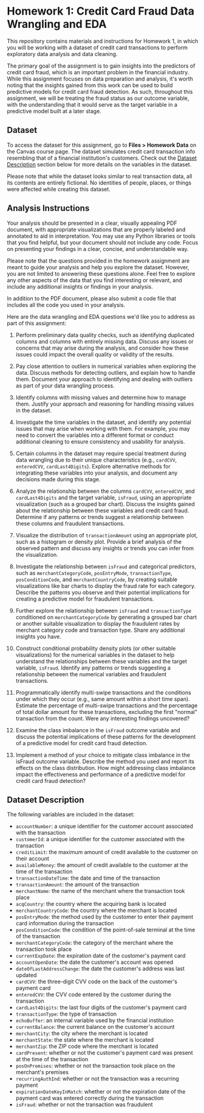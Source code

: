 # Homework 1: Credit Card Fraud Data Wrangling and EDA

This repository contains materials and instructions for Homework 1, in which you will be working with a dataset of credit card transactions to perform exploratory data analysis and data cleaning.

The primary goal of the assignment is to gain insights into the predictors of credit card fraud, which is an important problem in the financial industry. While this assignment focuses on data preparation and analysis, it's worth noting that the insights gained from this work can be used to build predictive models for credit card fraud detection. As such, throughout this assignment, we will be treating the fraud status as our outcome variable, with the understanding that it would serve as the target variable in a predictive model built at a later stage.

## Dataset

To access the dataset for this assignment, go to **Files > Homework Data** on the Canvas course page. The dataset simulates credit card transaction info resembling that of a financial institution's customers. Check out the [Dataset Description](#dataset-description) section below for more details on the variables in the dataset.

Please note that while the dataset looks similar to real transaction data, all its contents are entirely fictional. No identities of people, places, or things were affected while creating this dataset.

## Analysis Instructions

Your analysis should be presented in a clear, visually appealing PDF document, with appropriate visualizations that are properly labeled and annotated to aid in interpretation. You may use any Python libraries or tools that you find helpful, but your document should not include any code. Focus on presenting your findings in a clear, concise, and understandable way.

Please note that the questions provided in the homework assignment are meant to guide your analysis and help you explore the dataset. However, you are not limited to answering these questions alone. Feel free to explore any other aspects of the data that you find interesting or relevant, and include any additional insights or findings in your analysis.

In addition to the PDF document, please also submit a code file that includes all the code you used in your analysis.

Here are the data wrangling and EDA questions we'd like you to address as part of this assignment:

1. Perform preliminary data quality checks, such as identifying duplicated columns and columns with entirely missing data. Discuss any issues or concerns that may arise during the analysis, and consider how these issues could impact the overall quality or validity of the results.

2. Pay close attention to outliers in numerical variables when exploring the data. Discuss methods for detecting outliers, and explain how to handle them. Document your approach to identifying and dealing with outliers as part of your data wrangling process.

3. Identify columns with missing values and determine how to manage them. Justify your approach and reasoning for handling missing values in the dataset.

4. Investigate the time variables in the dataset, and identify any potential issues that may arise when working with them. For example, you may need to convert the variables into a different format or conduct additional cleaning to ensure consistency and usability for analysis.

5. Certain columns in the dataset may require special treatment during data wrangling due to their unique characteristics (e.g., `cardCVV`, `enteredCVV`, `cardLast4Digits`). Explore alternative methods for integrating these variables into your analysis, and document any decisions made during this stage.

6. Analyze the relationship between the columns `cardCVV`, `enteredCVV`, and `cardLast4Digits` and the target variable, `isFraud`, using an appropriate visualization (such as a grouped bar chart). Discuss the insights gained about the relationship between these variables and credit card fraud. Determine if any patterns or trends suggest a relationship between these columns and fraudulent transactions.

7. Visualize the distribution of `transactionAmount` using an appropriate plot, such as a histogram or density plot. Provide a brief analysis of the observed pattern and discuss any insights or trends you can infer from the visualization.

8. Investigate the relationship between `isFraud` and categorical predictors, such as `merchantCategoryCode`, `posEntryMode`, `transactionType`, `posConditionCode`, and `merchantCountryCode`, by creating suitable visualizations like bar charts to display the fraud rate for each category. Describe the patterns you observe and their potential implications for creating a predictive model for fraudulent transactions.

9. Further explore the relationship between `isFraud` and `transactionType` conditioned on `merchantCategoryCode` by generating a grouped bar chart or another suitable visualization to display the fraudulent rates by merchant category code and transaction type. Share any additional insights you have.

10. Construct conditional probability density plots (or other suitable visualizations) for the numerical variables in the dataset to help understand the relationships between these variables and the target variable, `isFraud`. Identify any patterns or trends suggesting a relationship between the numerical variables and fraudulent transactions.

11. Programmatically identify multi-swipe transactions and the conditions under which they occur (e.g., same amount within a short time span). Estimate the percentage of multi-swipe transactions and the percentage of total dollar amount for these transactions, excluding the first "normal" transaction from the count. Were any interesting findings uncovered? 

12. Examine the class imbalance in the `isFraud` outcome variable and discuss the potential implications of these patterns for the development of a predictive model for credit card fraud detection.

13. Implement a method of your choice to mitigate class imbalance in the isFraud outcome variable. Describe the method you used and report its effects on the class distribution. How might addressing class imbalance impact the effectiveness and performance of a predictive model for credit card fraud detection?

## Dataset Description

The following variables are included in the dataset:

- `accountNumber`: a unique identifier for the customer account associated with the transaction
- `customerId`: a unique identifier for the customer associated with the transaction
- `creditLimit`: the maximum amount of credit available to the customer on their account
- `availableMoney`: the amount of credit available to the customer at the time of the transaction
- `transactionDateTime`: the date and time of the transaction
- `transactionAmount`: the amount of the transaction
- `merchantName`: the name of the merchant where the transaction took place
- `acqCountry`: the country where the acquiring bank is located
- `merchantCountryCode`: the country where the merchant is located
- `posEntryMode`: the method used by the customer to enter their payment card information during the transaction
- `posConditionCode`: the condition of the point-of-sale terminal at the time of the transaction
- `merchantCategoryCode`: the category of the merchant where the transaction took place
- `currentExpDate`: the expiration date of the customer's payment card
- `accountOpenDate`: the date the customer's account was opened
- `dateOfLastAddressChange`: the date the customer's address was last updated
- `cardCVV`: the three-digit CVV code on the back of the customer's payment card
- `enteredCVV`: the CVV code entered by the customer during the transaction
- `cardLast4Digits`: the last four digits of the customer's payment card
- `transactionType`: the type of transaction
- `echoBuffer`: an internal variable used by the financial institution
- `currentBalance`: the current balance on the customer's account
- `merchantCity`: the city where the merchant is located
- `merchantState`: the state where the merchant is located
- `merchantZip`: the ZIP code where the merchant is located
- `cardPresent`: whether or not the customer's payment card was present at the time of the transaction
- `posOnPremises`: whether or not the transaction took place on the merchant's premises
- `recurringAuthInd`: whether or not the transaction was a recurring payment
- `expirationDateKeyInMatch`: whether or not the expiration date of the payment card was entered correctly during the transaction
- `isFraud`: whether or not the transaction was fraudulent

